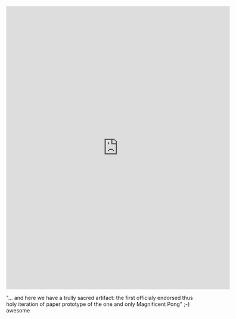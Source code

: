 <iframe name="gm-map-1" src="http://www.listentoafrica.com/wp-content/plugins/geo-mashup/render-map.php?map_content=global&amp;width=600&amp;height=760&amp;zoom=4&amp;background_color=c0c0c0&amp;show_future=false&amp;map_type=G_SATELLITE_MAP" height="760" width="600" marginheight="0" marginwidth="0" scrolling="no" frameborder="0"></iframe>

"… and here we have a trully sacred artifact: the first officialy endorsed thus holy iteration of paper prototype of the one and only Magnificent Pong" ;-) awesome


